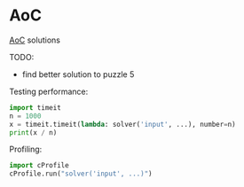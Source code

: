 # AoC
[AoC](https://adventofcode.com/) solutions

TODO:
- find better solution to puzzle 5

Testing performance:
```py
import timeit
n = 1000
x = timeit.timeit(lambda: solver('input', ...), number=n)
print(x / n)
```

Profiling:
```py
import cProfile
cProfile.run("solver('input', ...)")
```
